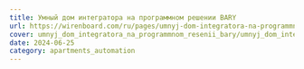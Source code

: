 ```yaml
---
title: Умный дом интегратора на программном решении BARY
url: https://wirenboard.com/ru/pages/umnyj-dom-integratora-na-programmnom-resenii-bary/
cover: umnyj_dom_integratora_na_programmnom_resenii_bary/umnyj_dom_integratora_na_programmnom_resenii_bary.jpg
date: 2024-06-25
category: apartments_automation
---
```

